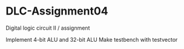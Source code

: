 # DLC-Assignment04
Digital logic circuit II / assignment

Implement 4-bit ALU and 32-bit ALU
Make testbench with testvector
